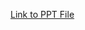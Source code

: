 [Link to PPT File](https://onevmw-my.sharepoint.com/:p:/g/personal/hdale_vmware_com/EXZbdhcIT8hBmpQaVuqaOG8BiOcdBW8E1ylPKow_gaXvqA?e=rEDRpk)